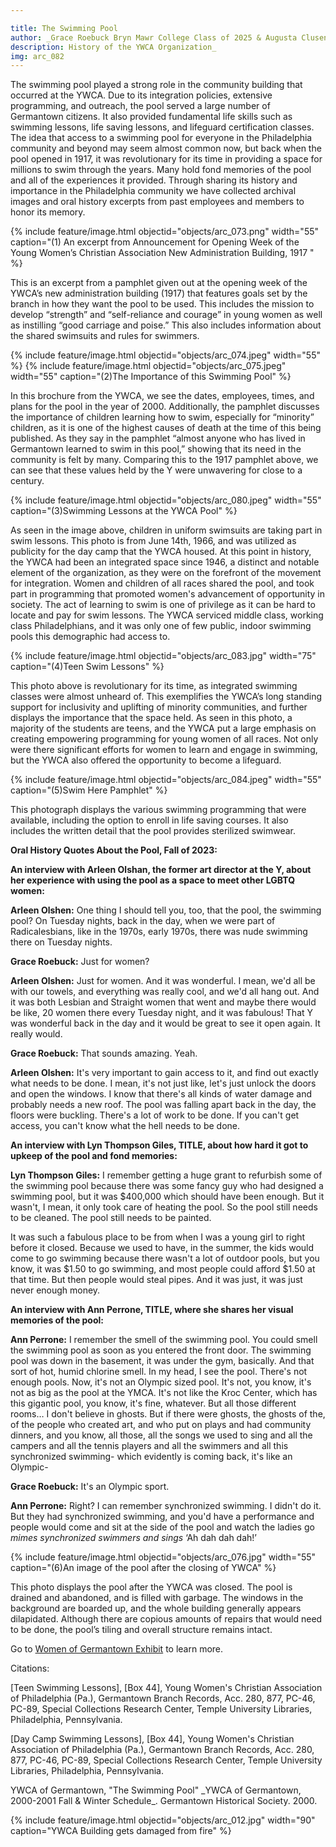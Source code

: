 ```yaml
---

title: The Swimming Pool
author: _Grace Roebuck Bryn Mawr College Class of 2025 & Augusta Clusen Moses Bryn Mawr College Class of 2027
description: History of the YWCA Organization_
img: arc_082
---
```


The swimming pool played a strong role in the community building that occurred at the YWCA. Due to its integration policies, extensive programming, and outreach, the pool served a large number of Germantown citizens. It also provided fundamental life skills such as swimming lessons, life saving lessons, and lifeguard certification classes. The idea that access to a swimming pool for everyone in the Philadelphia community and beyond may seem almost common now, but back when the pool opened in 1917, it was revolutionary for its time in providing a space for millions to swim through the years. Many hold fond memories of the pool and all of the experiences it provided. Through sharing its history and importance in the Philadelphia community we have collected archival images and oral history excerpts from past employees and members to honor its memory.  

{% include feature/image.html objectid="objects/arc_073.png" width="55" caption="(1) An excerpt from Announcement for Opening Week of the Young Women’s Christian Association New Administration Building, 1917 " %}

<p>This is an excerpt from a pamphlet given out at the opening week of the YWCA’s new administration building (1917) that features goals set by the branch in how they want the pool to be used. This includes the mission to develop “strength” and “self-reliance and courage” in young women as well as instilling “good carriage and poise.” This also includes information about the shared swimsuits and rules for swimmers. 

{% include feature/image.html objectid="objects/arc_074.jpeg" width="55" %} {% include feature/image.html objectid="objects/arc_075.jpeg" width="55" caption="(2)The Importance of this Swimming Pool" %}

<p>In this brochure from the YWCA, we see the dates, employees, times, and plans for the pool in the year of 2000. Additionally, the pamphlet discusses the importance of children learning how to swim, especially for “minority” children, as it is one of the highest causes of death at the time of this being published. As they say in the pamphlet “almost anyone who has lived in Germantown learned to swim in this pool,” showing that its need in the community is felt by many. Comparing this to the 1917 pamphlet above, we can see that these values held by the Y were unwavering for close to a century.

{% include feature/image.html objectid="objects/arc_080.jpeg" width="55" caption="(3)Swimming Lessons at the YWCA Pool" %}

<p>As seen in the image above, children in uniform swimsuits are taking part in swim lessons. This photo is from June 14th, 1966, and was utilized as publicity for the day camp that the YWCA housed. At this point in history, the YWCA had been an integrated space since 1946, a distinct and notable element of the organization, as they were on the forefront of the movement for integration. Women and children of all races shared the pool, and took part in programming that promoted women's advancement of opportunity in society. The act of learning to swim is one of privilege as it can be hard to locate and pay for swim lessons. The YWCA serviced middle class, working class Philadelphians, and it was only one of few public, indoor swimming pools this demographic had access to. 

{% include feature/image.html objectid="objects/arc_083.jpg" width="75" caption="(4)Teen Swim Lessons" %}

<p>This photo above is revolutionary for its time, as integrated swimming classes were almost unheard of. This exemplifies the YWCA’s long standing support for inclusivity and uplifting of minority communities, and further displays the importance that the space held. As seen in this photo, a majority of the students are teens, and the YWCA put a large emphasis on creating empowering programming for young women of all races. Not only were there significant efforts for women to learn and engage in swimming, but the YWCA also offered the opportunity to become a lifeguard. 


{% include feature/image.html objectid="objects/arc_084.jpeg" width="55" caption="(5)Swim Here Pamphlet" %}

<p>This photograph displays the various swimming programming that were available, including the option to enroll in life saving courses. It also includes the written detail that the pool provides sterilized swimwear.



**<p>Oral History Quotes About the Pool, Fall of 2023:**

**<p>An interview with Arleen Olshan, the former art director at the Y, about her experience with using the pool as a space to meet other LGBTQ women:**

**<p>Arleen Olshen:** One thing I should tell you, too, that the pool, the swimming pool? On Tuesday nights, back in the day, when we were part of Radicalesbians, like in the 1970s, early 1970s, there was nude swimming there on Tuesday nights. 

**<p>Grace Roebuck:** Just for women? 

**<p>Arleen Olshen:** Just for women. And it was wonderful. I mean, we'd all be with our towels, and everything was really cool, and we'd all hang out. And it was both Lesbian and Straight women that went and maybe there would be like, 20 women there every Tuesday night, and it was fabulous! That Y was wonderful back in the day and it would be great to see it open again. It really would.

**<p>Grace Roebuck:** That sounds amazing. Yeah.

**<p>Arleen Olshen:** It's very important to gain access to it, and find out exactly what needs to be done. I mean, it's not just like, let's just unlock the doors and open the windows.  I know that there's all kinds of water damage and probably needs a new roof. The pool was falling apart back in the day, the floors were buckling. There's a lot of work to be done. If you can't get access, you can't know what the hell needs to be done.


**<p>An interview with Lyn Thompson Giles, TITLE, about how hard it got to upkeep of the pool and fond memories:**

**<p>Lyn Thompson Giles:** I remember getting a huge grant to refurbish some of the swimming pool because there was some fancy guy who had designed a swimming pool, but it was $400,000 which should have been enough. But it wasn't, I mean, it only took care of heating the pool. So the pool still needs to be cleaned. The pool still needs to be painted. 
  
<p>It was such a fabulous place to be from when I was a young girl to right before it closed. Because we used to have, in the summer, the kids would come to go swimming because there wasn't a lot of outdoor pools, but you know, it was $1.50 to go swimming, and most people could afford $1.50 at that time. But then people would steal pipes. And it was just, it was just never enough money. 

**<p>An interview with Ann Perrone, TITLE, where she shares her visual memories of the pool:**

**<p>Ann Perrone:** I remember the smell of the swimming pool. You could smell the swimming pool as soon as you entered the front door. The swimming pool was down in the basement, it was under the gym, basically. And that sort of hot, humid chlorine smell. In my head, I see the pool. There's not enough pools. Now, it's not an Olympic sized pool. It's not, you know, it's not as big as the pool at the YMCA. It's not like the Kroc Center, which has this gigantic pool, you know, it's fine, whatever. But all those different rooms… I don't believe in ghosts. But if there were ghosts, the ghosts of the, of the people who created art, and who put on plays and had community dinners, and you know, all those, all the songs we used to sing and all the campers and all the tennis players and all the swimmers and all this synchronized swimming- which evidently is coming back, it's like an Olympic- 

**<p>Grace Roebuck:** It's an Olympic sport. 

**<p>Ann Perrone:** Right? I can remember synchronized swimming. I didn't do it. But they had synchronized swimming, and you'd have a performance and people would come and sit at the side of the pool and watch the ladies go *mimes synchronized swimmers and sings* ‘Ah dah dah dah!’

<p>{% include feature/image.html objectid="objects/arc_076.jpg" width="55"  caption="(6)An image of the pool after the closing of YWCA" %}

<p>This photo displays the pool after the YWCA was closed. The pool is drained and abandoned, and is filled with garbage. The windows in the background are boarded up, and the whole building generally appears dilapidated. Although there are copious amounts of repairs that would need to be done, the pool’s tiling and overall structure remains intact. 

<p>Go to <a href="_exhibits/exhibit-example.md">Women of Germantown Exhibit</a> to learn more.</p>

<p>Citations:
<p>[Teen Swimming Lessons], [Box 44], Young Women's Christian Association of Philadelphia (Pa.), Germantown Branch Records, Acc. 280, 877, PC-46, PC-89, Special Collections Research Center, Temple University Libraries, Philadelphia, Pennsylvania.
<p>[Day Camp Swimming Lessons], [Box 44], Young Women's Christian Association of Philadelphia (Pa.), Germantown Branch Records, Acc. 280, 877, PC-46, PC-89, Special Collections Research Center, Temple University Libraries, Philadelphia, Pennsylvania.
<p>YWCA of Germantown, "The Swimming Pool" _YWCA of Germantown, 2000-2001 Fall & Winter Schedule_. Germantown Historical Society. 2000. 

{% include feature/image.html objectid="objects/arc_012.jpg" width="90" caption="YWCA Building gets damaged from fire" %}
